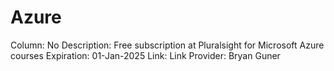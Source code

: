 # Azure

Column: No
Description: Free subscription at Pluralsight for Microsoft Azure courses
Expiration: 01-Jan-2025
Link: Link
Provider: Bryan Guner